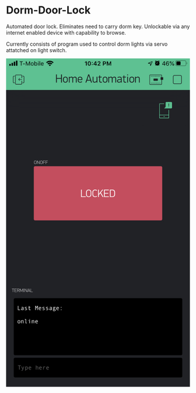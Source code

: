 # Dorm-Door-Lock
Automated door lock. Eliminates need to carry dorm key. Unlockable via any internet enabled device with capability to browse.

Currently consists of program used to control dorm lights via servo attatched on light switch.

![DormLockApp](https://github.com/nchennoju/Dorm-Door-Lock/blob/master/blynkApp.png)

